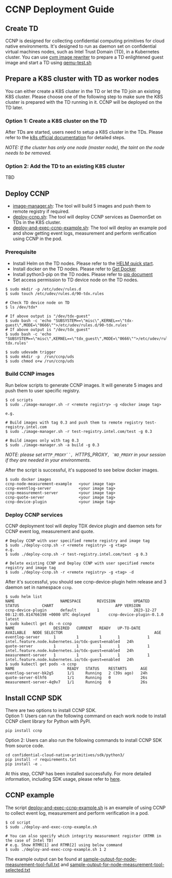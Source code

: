 # CCNP Deployment Guide


## Create TD

CCNP is designed for collecting confidential computing primitives for cloud native environments. It's designed to run as daemon set on confidential virtual machines nodes, such as Intel Trust Domain (TD), in a Kubernetes cluster.
You can use [cvm image rewriter](../tools/cvm-image-rewriter/README.md) to prepare a TD enlightened guest image and start a TD using [qemu-test.sh](../tools/cvm-image-rewriter/qemu-test.sh)

## Prepare a K8S cluster with TD as worker nodes

You can either create a K8S cluster in the TD or let the TD join an existing K8S cluster. Please choose one of the following step to make sure the K8S cluster is prepared with the TD running in it. CCNP will be deployed on the TD later.

### Option 1: Create a K8S cluster on the TD
After TDs are started, users need to setup a K8S cluster in the TDs. Please refer to the [k8s official documentation](https://kubernetes.io/docs/home/) for detailed steps. 

_NOTE: If the cluster has only one node (master node), the taint on the node needs to be removed._

### Option 2: Add the TD to an existing K8S cluster
TBD

## Deploy CCNP

- [image-manager.sh](../deployment/script/image-manager.sh): The tool will build 5 images and push them to remote registry if required.
- [deploy-ccnp.sh](../deployment/script/deploy-ccnp.sh): The tool will deploy CCNP services as DaemonSet on TDs in the K8S cluster.
- [deploy-and-exec-ccnp-example.sh](../deployment/script/deploy-and-exec-ccnp-example.sh): The tool will deploy an example pod and show getting event logs, measurement and perform verification using CCNP in the pod.

### Prerequisite
- Install Helm on the TD nodes. Please refer to the [HELM quick start](https://helm.sh/docs/intro/quickstart/).
- Install docker on the TD nodes. Please refer to [Get Docker](https://docs.docker.com/get-docker/)
- Install python3-pip on the TD nodes. Please refer to [pip document](https://pip.pypa.io/en/stable/installation/)
- Set access permission to TD device node on the TD nodes.
```
$ sudo mkdir -p /etc/udev/rules.d
$ sudo touch /etc/udev/rules.d/90-tdx.rules

# Check TD device node on TD
$ ls /dev/tdx*

# If above output is "/dev/tdx-guest"
$ sudo bash -c 'echo "SUBSYSTEM==\"misc\",KERNEL==\"tdx-guest\",MODE=\"0666\"">/etc/udev/rules.d/90-tdx.rules'
# If above output is "/dev/tdx_guest"
$ sudo bash -c 'echo "SUBSYSTEM==\"misc\",KERNEL==\"tdx_guest\",MODE=\"0666\"">/etc/udev/rules.d/90-tdx.rules'

$ sudo udevadm trigger
$ sudo mkdir -p  /run/ccnp/uds
$ sudo chmod o+w /run/ccnp/uds
```

### Build CCNP images

Run below scripts to generate CCNP images. It will generate 5 images and push them to user specific registry.

```
$ cd scripts
$ sudo ./image-manager.sh -r <remote registry> -g <docker image tag>

e.g.

# Build images with tag 0.3 and push them to remote registry test-registry.intel.com
$ sudo ./image-manager.sh -r test-registry.intel.com/test -g 0.3

# Build images only with tag 0.3
$ sudo ./image-manager.sh -a build -g 0.3
```

_NOTE: please set `HTTP_PROXY``, `HTTPS_PROXY``, `NO_PROXY`` in your session if they are needed in your environments._

After the script is successful, it's supposed to see below docker images.

```
$ sudo docker images
ccnp-node-measurement-example   <your image tag>
ccnp-eventlog-server            <your image tag>
ccnp-measurement-server         <your image tag>
ccnp-quote-server               <your image tag>
ccnp-device-plugin              <your image tag>
```

### Deploy CCNP services
CCNP deployment tool will deploy TDX device plugin and daemon sets for CCNP event log, measurement and quote.

```
# Deploy CCNP with user specified remote registry and image tag
$ sudo ./deploy-ccnp.sh -r <remote registry> -g <tag>
e.g.
$ sudo ./deploy-ccnp.sh -r test-registry.intel.com/test -g 0.3

# Delete existing CCNP and Deploy CCNP with user specified remote registry and image tag
$ sudo ./deploy-ccnp.sh -r <remote registry> -g <tag> -d

```

After it's successful, you should see ccnp-device-plugin helm release and 3 daemon set in namespace `ccnp`.

```
$ sudo helm list
NAME                    NAMESPACE       REVISION        UPDATED                                 STATUS          CHART                           APP VERSION
ccnp-device-plugin      default         1               2023-12-27 08:12:05.814766198 +0000 UTC deployed        ccnp-device-plugin-0.1.0        latest
$ sudo kubectl get ds -n ccnp
NAME                 DESIRED   CURRENT   READY   UP-TO-DATE   AVAILABLE   NODE SELECTOR                                        AGE
eventlog-server      1         1         1       1            1           intel.feature.node.kubernetes.io/tdx-guest=enabled   24h
quote-server         1         1         1       1            1           intel.feature.node.kubernetes.io/tdx-guest=enabled   24h
measurement-server   1         1         1       1            1           intel.feature.node.kubernetes.io/tdx-guest=enabled   24h
$ sudo kubectl get pods -n ccnp
NAME                       READY   STATUS    RESTARTS      AGE
eventlog-server-bk2g5      1/1     Running   2 (39s ago)   24h
quote-server-6lhf6         1/1     Running   0             26s
measurement-server-4q9v7   1/1     Running   0             26s
```

## Install CCNP SDK

There are two options to install CCNP SDK.  
Option 1: Users can run the following command on each work node to install CCNP client library for Python with PyPI.
```
pip install ccnp
```
Option 2: Users can also run the following commands to install CCNP SDK from source code.
```
cd confidential-cloud-native-primitives/sdk/python3/
pip install -r requirements.txt
pip install -e .
```
At this step, CCNP has been installed successfully. For more detailed information, including SDK usage, please refer to [here](https://intel.github.io/confidential-cloud-native-primitives/).


## CCNP example
The script [deploy-and-exec-ccnp-example.sh](../deployment/script/deploy-and-exec-ccnp-example.sh) is an example of using CCNP to collect event log, measurement and perform verification in a pod.
```
$ cd script
$ sudo ./deploy-and-exec-ccnp-example.sh

# You can also specify which integrity measurement register (RTMR in the case of Intel TD)
# e.g. Show RTMR[1] and RTMR[2] using below command
$ sudo ./deploy-and-exec-ccnp-example.sh 1 2
```

The example output can be found at [sample-output-for-node-measurement-tool-full.txt](../docs/sample-output-for-node-measurement-tool-full.txt) and
[sample-output-for-node-measurement-tool-selected.txt](../docs/sample-output-for-node-measurement-tool-selected.txt)
